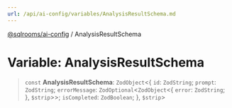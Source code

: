 ```yaml
---
url: /api/ai-config/variables/AnalysisResultSchema.md
---
```

[@sqlrooms/ai-config](../index.md) / AnalysisResultSchema

# Variable: AnalysisResultSchema

> `const` **AnalysisResultSchema**: `ZodObject`<{ `id`: `ZodString`; `prompt`: `ZodString`; `errorMessage`: `ZodOptional`<`ZodObject`<{ `error`: `ZodString`; }, `$strip`>>; `isCompleted`: `ZodBoolean`; }, `$strip`>

